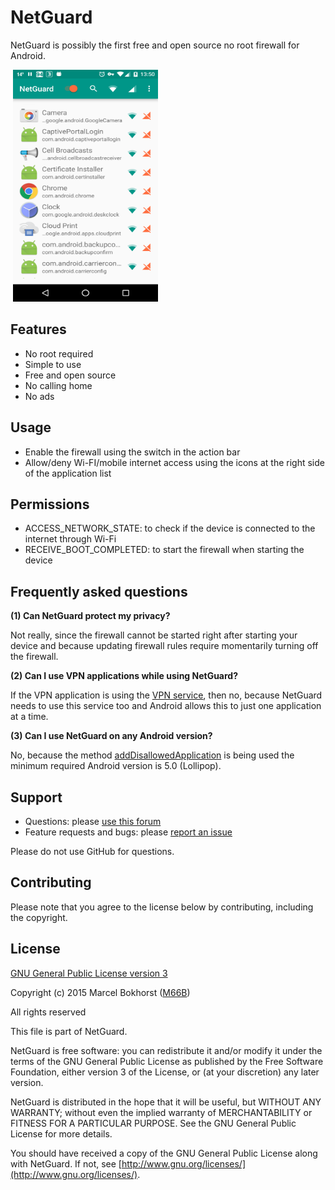 # NetGuard

NetGuard is possibly the first free and open source no root firewall for Android.

<img src="screenshot.png" width="232" height="371" hspace="4"/>

Features
--------

* No root required
* Simple to use
* Free and open source
* No calling home
* No ads

Usage
-----

* Enable the firewall using the switch in the action bar
* Allow/deny Wi-FI/mobile internet access using the icons at the right side of the application list

Permissions
-----------

* ACCESS_NETWORK_STATE: to check if the device is connected to the internet through Wi-Fi
* RECEIVE_BOOT_COMPLETED: to start the firewall when starting the device

Frequently asked questions
--------------------------

<a name="FAQ1"></a>
**(1) Can NetGuard protect my privacy?**

Not really, since the firewall cannot be started right after starting your device
and because updating firewall rules require momentarily turning off the firewall.

<a name="FAQ2"></a>
**(2) Can I use VPN applications while using NetGuard?**

If the VPN application is using the [VPN service](http://developer.android.com/reference/android/net/VpnService.html),
then no, because NetGuard needs to use this service too and Android allows this to just one application at a time.

<a name="FAQ3"></a>
**(3) Can I use NetGuard on any Android version?**

No, because the method [addDisallowedApplication](http://developer.android.com/reference/android/net/VpnService.Builder.html#addDisallowedApplication(java.lang.String))
is being used the minimum required Android version is 5.0 (Lollipop).

Support
-------

* Questions: please [use this forum](http://forum.xda-developers.com/android/apps-games/netguard-t3233012)
* Feature requests and bugs: please [report an issue](https://github.com/M66B/NetGuard/issues/new)

Please do not use GitHub for questions.

Contributing
------------

Please note that you agree to the license below by contributing, including the copyright.


License
-------

[GNU General Public License version 3](http://www.gnu.org/licenses/gpl.txt)

Copyright (c) 2015 Marcel Bokhorst ([M66B](http://forum.xda-developers.com/member.php?u=2799345))

All rights reserved

This file is part of NetGuard.

NetGuard is free software: you can redistribute it and/or modify
it under the terms of the GNU General Public License as published by
the Free Software Foundation, either version 3 of the License, or
(at your discretion) any later version.

NetGuard is distributed in the hope that it will be useful,
but WITHOUT ANY WARRANTY; without even the implied warranty of
MERCHANTABILITY or FITNESS FOR A PARTICULAR PURPOSE.  See the
GNU General Public License for more details.

You should have received a copy of the GNU General Public License
along with NetGuard. If not, see [http://www.gnu.org/licenses/](http://www.gnu.org/licenses/).
